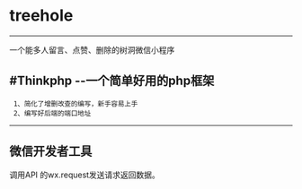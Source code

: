 # treehole
----------------

一个能多人留言、点赞、删除的树洞微信小程序


  #Thinkphp  --一个简单好用的php框架
--------
  
     1、简化了增删改查的编写，新手容易上手
     2、编写好后端的端口地址
     
  ----------------
  
  微信开发者工具
  ---------
  
  调用API 的wx.request发送请求返回数据。
 
  
